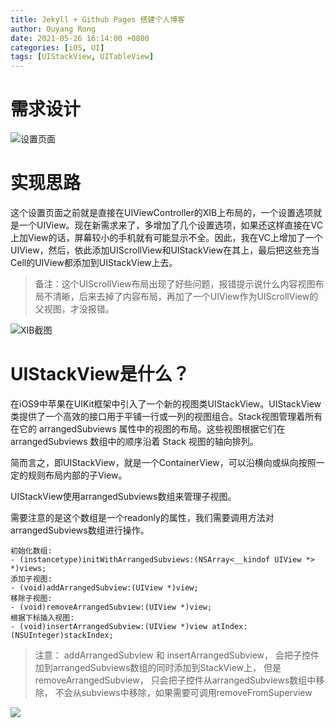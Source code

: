 ```yaml
---
title: Jekyll + Github Pages 搭建个人博客
author: Ouyang Rong
date: 2021-05-26 16:14:00 +0800
categories: [iOS, UI]
tags: [UIStackView, UITableView]
---
```


# 需求设计

![设置页面](https://tva1.sinaimg.cn/large/0081Kckwly1gk5488dpt2j30910ikta8.jpg)

# 实现思路

这个设置页面之前就是直接在UIViewController的XIB上布局的，一个设置选项就是一个UIView。现在新需求来了，多增加了几个设置选项，如果还这样直接在VC上加View的话，屏幕较小的手机就有可能显示不全。因此，我在VC上增加了一个UIView，然后，依此添加UIScrollView和UIStackView在其上，最后把这些充当Cell的UIView都添加到UIStackView上去。

> 备注：这个UIScrollView布局出现了好些问题，报错提示说什么内容视图布局不清晰，后来去掉了内容布局，再加了一个UIView作为UIScrollView的父视图，才没报错。
>

![XIB截图](https://tva1.sinaimg.cn/large/0081Kckwly1gk54gni8xcj314l0lwafv.jpg)

# UIStackView是什么？

在iOS9中苹果在UIKit框架中引入了一个新的视图类UIStackView。UIStackView 类提供了一个高效的接口用于平铺一行或一列的视图组合。Stack视图管理着所有在它的 arrangedSubviews 属性中的视图的布局。这些视图根据它们在 arrangedSubviews 数组中的顺序沿着 Stack 视图的轴向排列。

简而言之，即UIStackView，就是一个ContainerView，可以沿横向或纵向按照一定的规则布局内部的子View。

UIStackView使用arrangedSubviews数组来管理子视图。

需要注意的是这个数组是一个readonly的属性，我们需要调用方法对arrangedSubviews数组进行操作。


```
初始化数组:
- (instancetype)initWithArrangedSubviews:(NSArray<__kindof UIView *> *)views;
添加子视图:
- (void)addArrangedSubview:(UIView *)view;
移除子视图:
- (void)removeArrangedSubview:(UIView *)view;
根据下标插入视图:
- (void)insertArrangedSubview:(UIView *)view atIndex:(NSUInteger)stackIndex;
```

> 注意： addArrangedSubview 和 insertArrangedSubview， 会把子控件加到arrangedSubviews数组的同时添加到StackView上，
>       但是removeArrangedSubview， 只会把子控件从arrangedSubviews数组中移除，
>       不会从subviews中移除，如果需要可调用removeFromSuperview

![](https://tva1.sinaimg.cn/large/0081Kckwly1gk5453ipi8j30q10jhdgo.jpg)
